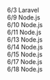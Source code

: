 6/3 Laravel  
6/9 Node.js  
6/10 Node.js  
6/11 Node.js  
6/13 Node.js  
6/14 Node.js  
6/15 Node.js  
6/17 Node.js  
6/18 Node.js
